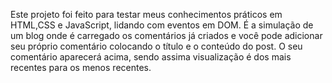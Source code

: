 Este projeto foi feito para testar meus conhecimentos práticos em HTML,CSS e JavaScript, lidando com eventos em DOM. É a simulação de um blog onde é carregado os comentários já criados e você pode adicionar seu próprio comentário colocando o título e o conteúdo do post. O seu comentário aparecerá acima, sendo assima visualização é dos mais recentes para os menos recentes.
